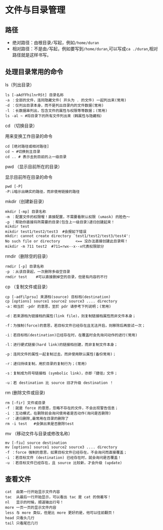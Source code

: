 # 文件与目录管理

## 路径

- 绝对路径：由根目录`/`写起，例如`/home/duran`
- 相对路径：不是由`/`写起，例如要写到`/home/duran`,可以写成`ca ./duran`,相对路径就是这样书写。

## 处理目录常用的命令

ls（列出目录）

```linux
ls [-aAdfFhilnrRSt] 目录名称
-a ：全部的文件，连同隐藏文件( 开头为 . 的文件) 一起列出来(常用)
-d ：仅列出目录本身，而不是列出目录内的文件数据(常用)
-l ：长数据串列出，包含文件的属性与权限等等数据；(常用)
ls -al ~ #将目录下的所有文件列出来（韩属性与隐藏档）
```

cd （切换目录）

用来变换工作目录的命令

```linux
cd [绝对路径或相对路径]
cd ~ #切换到主目录
cd .. # 表示去到目前的上一级目录
```

pwd （显示目前所在的目录）

显示目前所在目录的命令

```linux
pwd [-P]
-P:i暗示出确实的路径，而非使用链接的路径
```

mkdir（创建新目录）

```linux
mkdir [-mp] 目录名称
-m ：配置文件的权限喔！直接配置，不需要看默认权限 (umask) 的脸色～
-p ：帮助你直接将所需要的目录(包含上一级目录)递归创建起来！
mikdir test
mikdir test1/test2/test3  #会报如下错误
mkdir: cannot create directory `test1/test2/test3/test4': 
No such file or directory       <== 没办法直接创建此目录啊！
mikdir -m 711 test2  #711=rwx--x--x代表权限部分
```

rmdir（删除空的目录）

```linux
rmdir [-p] 目录名称
-p ：从该目录起，一次删除多级空目录
rmdir test    #可以直接删掉空的目录，但是有内容的不行
```

cp （复制文件或目录）
```linux
cp [-adfilprsu] 来源档(source) 目标档(destination)
cp [options] source1 source2 source3 .... directory
-a：相当於 -pdr 的意思，至於 pdr 请参考下列说明；(常用)

-d：若来源档为链接档的属性(link file)，则复制链接档属性而非文件本身；

-f：为强制(force)的意思，若目标文件已经存在且无法开启，则移除后再尝试一次；

-i：若目标档(destination)已经存在时，在覆盖时会先询问动作的进行(常用)

-l：进行硬式链接(hard link)的链接档创建，而非复制文件本身；

-p：连同文件的属性一起复制过去，而非使用默认属性(备份常用)；

-r：递归持续复制，用於目录的复制行为；(常用)

-s：复制成为符号链接档 (symbolic link)，亦即『捷径』文件；

-u：若 destination 比 source 旧才升级 destination ！
```

rm (删除文件或目录)

```linux
rm [-fir] 文件或目录
-f ：就是 force 的意思，忽略不存在的文件，不会出现警告信息；
-i ：互动模式，在删除前会询问使用者是否动作(询问是否删除)
-r ：递归删除,最常用在目录的删除了
rm -i test   #会弹出来是否删除test
```

mv （移动文件与目录或修改名称）

```linux
mv [-fiu] source destination
mv [options] source1 source2 source3 .... directory
-f ：force 强制的意思，如果目标文件已经存在，不会询问而直接覆盖；
-i ：若目标文件 (destination) 已经存在时，就会询问是否覆盖！
-u ：若目标文件已经存在，且 source 比较新，才会升级 (update)

```

## 查看文件

```linux
cat  由第一行开始显示文件内容
tac  从最后一行开始显示，可以看出 tac 是 cat 的倒着写！
nl   显示的时候，顺道输出行号！
more 一页一页的显示文件内容
less 与 more 类似，但是比 more 更好的是，他可以往前翻页！
head 只看头几行
tail 只看尾巴几行
```